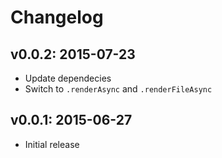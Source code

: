 # Changelog

## v0.0.2: 2015-07-23

- Update dependecies
- Switch to `.renderAsync` and `.renderFileAsync`

## v0.0.1: 2015-06-27

- Initial release
